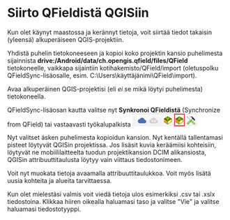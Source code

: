 # Siirto QFieldistä QGISiin

Kun olet käynyt maastossa ja kerännyt tietoja, voit siirtää tiedot takaisin (yleensä) alkuperäiseen QGIS-projektiin.

Yhdistä puhelin tietokoneeseen ja kopioi koko projektin kansio puhelimesta sijainnista **drive:/Android/data/ch.opengis.qfield/files/QField** tietokoneelle, vaikkapa sijaintiin kotihakemisto/QField/import (oletuspolku QFieldSync-lisäosalle, esim. C:\Users\käyttäjänimi\QField\import). 

Avaa alkuperäinen QGIS-projektisi (eli *ei* se mikä löytyi puhelimesta) tietokoneella.

QFieldSync-lisäosan kautta valitse nyt **Synkronoi QFieldistä** (Synchronize from QField) tai vastaavasti työkalupalkista [<img src="img/qfieldsync_import.png" width="150" />](img/qfieldsync_import.png) 

Nyt valitset äsken puhelimesta kopioidun kansion. Nyt kentällä tallentamasi pisteet löytyvät QGISin projektissa. Jos lisäsit kuvia keräämiisi kohteisiin, löytyvät ne mobiililaitteelta tuodun projektikansion DCIM alikansiosta, QGISin attribuuttitaulusta löytyy vain viittaus tiedostonimeen. 

Voit nyt muokata tietoja avaamalla attribuuttitaulukkoa. Voit myös lisätä uusia kohteita ja alueita tarvittaessa. 

Kun olet mielestäsi valmis voit viedä tietoja ulos esimerkiksi .csv tai .xslx tiedostoina. Klikkaa hiiren oikealla haluamasi taso ja valitse "Vie" ja valitse haluamasi tiedostotyyppi. 